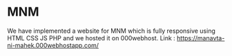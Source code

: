 # MNM
We have implemented a website for MNM which is fully responsive using HTML CSS JS PHP and we hosted it on 000webhost.  Link :   https://manavta-ni-mahek.000webhostapp.com/  
